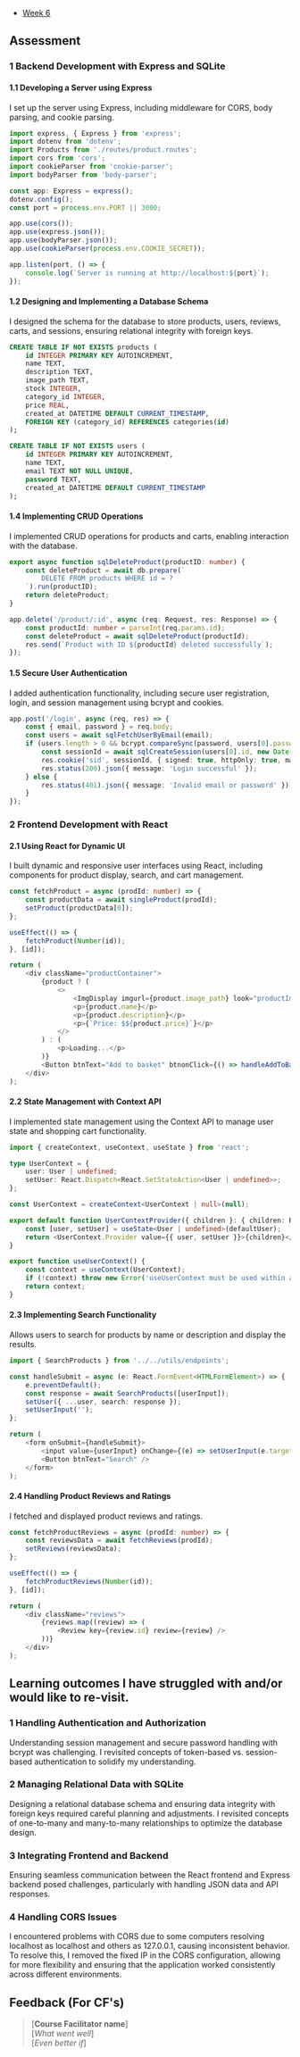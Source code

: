 
- [Week 6](https://learn.foundersandcoders.com/course/syllabus/developer/project-2-week-3/learning-outcomes/)

## Assessment
 ### 1 Backend Development with Express and SQLite
 #### 1.1 Developing a Server using Express
 I set up the server using Express, including middleware for CORS, body parsing, and cookie parsing.

```typescript
import express, { Express } from 'express';
import dotenv from 'dotenv';
import Products from './routes/product.routes';
import cors from 'cors';
import cookieParser from 'cookie-parser';
import bodyParser from 'body-parser';

const app: Express = express();
dotenv.config();
const port = process.env.PORT || 3000;

app.use(cors());
app.use(express.json());
app.use(bodyParser.json());
app.use(cookieParser(process.env.COOKIE_SECRET));

app.listen(port, () => {
    console.log(`Server is running at http://localhost:${port}`);
});
```

#### 1.2 Designing and Implementing a Database Schema
I designed the schema for the database to store products, users, reviews, carts, and sessions, ensuring relational integrity with foreign keys.
```SQL
CREATE TABLE IF NOT EXISTS products (
    id INTEGER PRIMARY KEY AUTOINCREMENT,
    name TEXT,
    description TEXT,
    image_path TEXT,
    stock INTEGER,
    category_id INTEGER,
    price REAL,
    created_at DATETIME DEFAULT CURRENT_TIMESTAMP,
    FOREIGN KEY (category_id) REFERENCES categories(id)
);

CREATE TABLE IF NOT EXISTS users (
    id INTEGER PRIMARY KEY AUTOINCREMENT,
    name TEXT,
    email TEXT NOT NULL UNIQUE,
    password TEXT,
    created_at DATETIME DEFAULT CURRENT_TIMESTAMP
);
```

#### 1.4 Implementing CRUD Operations
I implemented CRUD operations for products and carts, enabling interaction with the database.
```typescript
export async function sqlDeleteProduct(productID: number) {
    const deleteProduct = await db.prepare(`
        DELETE FROM products WHERE id = ?
    `).run(productID);
    return deleteProduct;
}

app.delete('/product/:id', async (req: Request, res: Response) => {
    const productId: number = parseInt(req.params.id);
    const deleteProduct = await sqlDeleteProduct(productId);
    res.send(`Product with ID ${productId} deleted successfully`);
});
```

#### 1.5 Secure User Authentication
I added authentication functionality, including secure user registration, login, and session management using bcrypt and cookies.

```typescript
app.post('/login', async (req, res) => {
    const { email, password } = req.body;
    const users = await sqlFetchUserByEmail(email);
    if (users.length > 0 && bcrypt.compareSync(password, users[0].password)) {
        const sessionId = await sqlCreateSession(users[0].id, new Date(Date.now() + 7 * 24 * 60 * 60 * 1000).toISOString());
        res.cookie('sid', sessionId, { signed: true, httpOnly: true, maxAge: 604800000 });
        res.status(200).json({ message: 'Login successful' });
    } else {
        res.status(401).json({ message: 'Invalid email or password' });
    }
});
```

### 2 Frontend Development with React

#### 2.1 Using React for Dynamic UI
I built dynamic and responsive user interfaces using React, including components for product display, search, and cart management.
```typescript
const fetchProduct = async (prodId: number) => {
    const productData = await singleProduct(prodId);
    setProduct(productData[0]);
};

useEffect(() => {
    fetchProduct(Number(id));
}, [id]);

return (
    <div className="productContainer">
        {product ? (
            <>
                <ImgDisplay imgurl={product.image_path} look="productImage" />
                <p>{product.name}</p>
                <p>{product.description}</p>
                <p>{`Price: $${product.price}`}</p>
            </>
        ) : (
            <p>Loading...</p>
        )}
        <Button btnText="Add to basket" btnonClick={() => handleAddToBasket(Number(id))} />
    </div>
);
```
 #### 2.2 State Management with Context API
 I implemented state management using the Context API to manage user state and shopping cart functionality.
```typescript
import { createContext, useContext, useState } from 'react';

type UserContext = {
    user: User | undefined;
    setUser: React.Dispatch<React.SetStateAction<User | undefined>>;
};

const UserContext = createContext<UserContext | null>(null);

export default function UserContextProvider({ children }: { children: React.ReactNode }) {
    const [user, setUser] = useState<User | undefined>(defaultUser);
    return <UserContext.Provider value={{ user, setUser }}>{children}</UserContext.Provider>;
}

export function useUserContext() {
    const context = useContext(UserContext);
    if (!context) throw new Error('useUserContext must be used within a UserContextProvider');
    return context;
}
```

#### 2.3 Implementing Search Functionality
Allows users to search for products by name or description and display the results.

```typescript
import { SearchProducts } from '../../utils/endpoints';

const handleSubmit = async (e: React.FormEvent<HTMLFormElement>) => {
    e.preventDefault();
    const response = await SearchProducts([userInput]);
    setUser({ ...user, search: response });
    setUserInput('');
};

return (
    <form onSubmit={handleSubmit}>
        <input value={userInput} onChange={(e) => setUserInput(e.target.value)} placeholder="Search" />
        <Button btnText="Search" />
    </form>
);
```

#### 2.4 Handling Product Reviews and Ratings
I fetched and displayed product reviews and ratings.
```typescript
const fetchProductReviews = async (prodId: number) => {
    const reviewsData = await fetchReviews(prodId);
    setReviews(reviewsData);
};

useEffect(() => {
    fetchProductReviews(Number(id));
}, [id]);

return (
    <div className="reviews">
        {reviews.map((review) => (
            <Review key={review.id} review={review} />
        ))}
    </div>
);
```

 ## Learning outcomes I have struggled with and/or would like to re-visit.
 
### 1 Handling Authentication and Authorization
Understanding session management and secure password handling with bcrypt was challenging. I revisited concepts of token-based vs. session-based authentication to solidify my understanding.

### 2 Managing Relational Data with SQLite
Designing a relational database schema and ensuring data integrity with foreign keys required careful planning and adjustments. I revisited concepts of one-to-many and many-to-many relationships to optimize the database design.

### 3 Integrating Frontend and Backend
Ensuring seamless communication between the React frontend and Express backend posed challenges, particularly with handling JSON data and API responses.

### 4 Handling CORS Issues
I encountered problems with CORS due to some computers resolving localhost as localhost and others as 127.0.0.1, causing inconsistent behavior. To resolve this, I removed the fixed IP in the CORS configuration, allowing for more flexibility and ensuring that the application worked consistently across different environments.


## Feedback (For CF's)
> [**Course Facilitator name**]  
> [*What went well*]  
> [*Even better if*]
